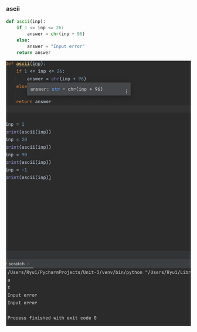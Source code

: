 ### ascii

```.py
def ascii(inp):
    if 1 <= inp <= 26:
        answer = chr(inp + 96)
    else:
        answer = "Input error"
    return answer
```

![](image.quiz_024.png)
